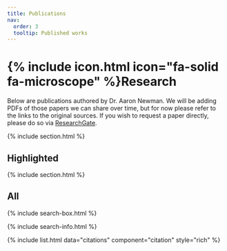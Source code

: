```yaml
---
title: Publications
nav:
  order: 3
  tooltip: Published works
---
```


# {% include icon.html icon="fa-solid fa-microscope" %}Research

Below are publications authored by Dr. Aaron Newman. We will be adding PDFs of those papers we can share over time, but for now please refer to the links to the original sources. If you wish to request a paper directly, please do so via [ResearchGate](https://www.researchgate.net/profile/Aaron-Newman-2).

{% include section.html %}

## Highlighted

<!-- {% include citation.html lookup="Open collaborative writing with Manubot" style="rich" %} -->

{% include section.html %}

## All

{% include search-box.html %}

{% include search-info.html %}

{% include list.html data="citations" component="citation" style="rich" %}
